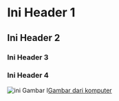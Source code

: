 # Ini Header 1
## Ini Header 2
### Ini Header 3
### Ini Header 4


![ini Gambar](https://images.unsplash.com/photo-1523895665936-7bfe172b757d?ixlib=rb-1.2.1&ixid=eyJhcHBfaWQiOjEyMDd9&w=1000&q=80)
I[Gambar dari komputer](https://github.com/cahyawahyuni/cahyawahyuni/blob/master/_83351965_explorer273lincolnshirewoldssouthpicturebynicholassilkstone.jpg?raw=true)
